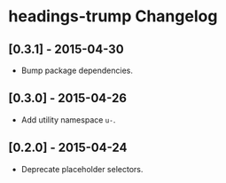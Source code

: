 # headings-trump Changelog

## [0.3.1] - 2015-04-30

* Bump package dependencies.

## [0.3.0] - 2015-04-26

* Add utility namespace `u-`.

## [0.2.0] - 2015-04-24

* Deprecate placeholder selectors.
